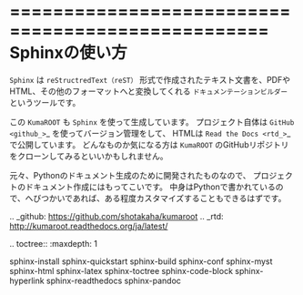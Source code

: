 ==================================================
Sphinxの使い方
==================================================

``Sphinx`` は ``reStructredText（reST）`` 形式で作成されたテキスト文書を、PDFやHTML、その他のフォーマットへと変換してくれる ``ドキュメンテーションビルダー`` というツールです。

この ``KumaROOT`` も ``Sphinx`` を使って生成しています。
プロジェクト自体は `GitHub <github_>`_ を使ってバージョン管理をして、
HTMLは `Read the Docs <rtd_>`_ で公開しています。
どんなものか気になる方は ``KumaROOT`` のGitHubリポジトリをクローンしてみるといいかもしれません。

元々、Pythonのドキュメント生成のために開発されたものなので、
プロジェクトのドキュメント作成にはもってこいです。
中身はPythonで書かれているので、へびつかいであれば、ある程度カスタマイズすることもできるはずです。

.. _github: https://github.com/shotakaha/kumaroot
.. _rtd: http://kumaroot.readthedocs.org/ja/latest/

.. toctree::
   :maxdepth: 1

   sphinx-install
   sphinx-quickstart
   sphinx-build
   sphinx-conf
   sphinx-myst
   sphinx-html
   sphinx-latex
   sphinx-toctree
   sphinx-code-block
   sphinx-hyperlink
   sphinx-readthedocs
   sphinx-pandoc
